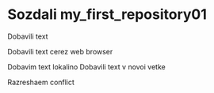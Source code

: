 ﻿# Sozdali my_first_repository01

Dobavili text

Dobavili text cerez web browser

Dobavim text lokalino
Dobavili text v novoi vetke

Razreshaem conflict
